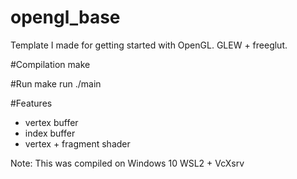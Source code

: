 # opengl_base
Template I made for getting started with OpenGL. GLEW + freeglut.

#Compilation
make

#Run
make run
./main

#Features
- vertex buffer
- index buffer
- vertex + fragment shader

Note: This was compiled on Windows 10 WSL2 + VcXsrv

